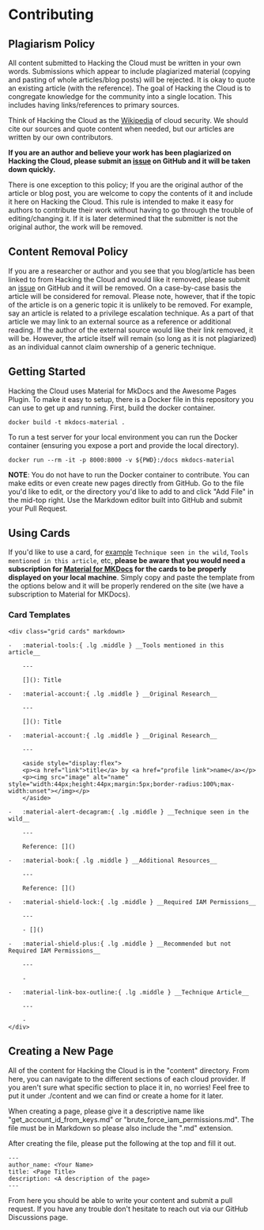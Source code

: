 # Contributing

## Plagiarism Policy

All content submitted to Hacking the Cloud must be written in your own words. Submissions which appear to include plagiarized material (copying and pasting of whole articles/blog posts) will be rejected. It is okay to quote an existing article (with the reference). The goal of Hacking the Cloud is to congregate knowledge for the community into a single location. This includes having links/references to primary sources.

Think of Hacking the Cloud as the [Wikipedia](https://www.wikipedia.org/) of cloud security. We should cite our sources and quote content when needed, but our articles are written by our own contributors.

__If you are an author and believe your work has been plagiarized on Hacking the Cloud, please submit an [issue](https://github.com/Hacking-the-Cloud/hackingthe.cloud/issues) on GitHub and it will be taken down quickly.__

There is one exception to this policy; If you are the original author of the article or blog post, you are welcome to copy the contents of it and include it here on Hacking the Cloud. This rule is intended to make it easy for authors to contribute their work without having to go through the trouble of editing/changing it. If it is later determined that the submitter is not the original author, the work will be removed.

## Content Removal Policy

If you are a researcher or author and you see that you blog/article has been linked to from Hacking the Cloud and would like it removed, please submit an [issue](https://github.com/Hacking-the-Cloud/hackingthe.cloud/issues) on GitHub and it will be removed. On a case-by-case basis the article will be considered for removal. Please note, however, that if the topic of the article is on a generic topic it is unlikely to be removed. For example, say an article is related to a privilege escalation technique. As a part of that article we may link to an external source as a reference or additional reading. If the author of the external source would like their link removed, it will be. However, the article itself will remain (so long as it is not plagiarized) as an individual cannot claim ownership of a generic technique.

## Getting Started

Hacking the Cloud uses Material for MkDocs and the Awesome Pages Plugin. To make it easy to setup, there is a Docker file in this repository you can use to get up and running. First, build the docker container.

```
docker build -t mkdocs-material .
```

To run a test server for your local environment you can run the Docker container (ensuring you expose a port and provide the local directory).

```
docker run --rm -it -p 8000:8000 -v ${PWD}:/docs mkdocs-material
```

__NOTE__: You do not have to run the Docker container to contribute. You can make edits or even create new pages directly from GitHub. Go to the file you'd like to edit, or the directory you'd like to add to and click "Add File" in the mid-top right. Use the Markdown editor built into GitHub and submit your Pull Request.

## Using Cards

If you'd like to use a card, for [example](https://hackingthe.cloud/aws/post_exploitation/create_a_console_session_from_iam_credentials/) `Technique seen in the wild`, `Tools mentioned in this article`, etc, __please be aware that you would need a subscription for [Material for MKDocs](https://squidfunk.github.io/mkdocs-material/reference/grids/#using-card-grids) for the cards to be properly displayed on your local machine__. Simply copy and paste the template from the options below and it will be properly rendered on the site (we have a subscription to Material for MKDocs).

### Card Templates

```
<div class="grid cards" markdown>

-   :material-tools:{ .lg .middle } __Tools mentioned in this article__

    ---

    [](): Title

-   :material-account:{ .lg .middle } __Original Research__

    ---

    [](): Title

-   :material-account:{ .lg .middle } __Original Research__

    ---

    <aside style="display:flex">
    <p><a href="link">title</a> by <a href="profile link">name</a></p>
    <p><img src="image" alt="name" style="width:44px;height:44px;margin:5px;border-radius:100%;max-width:unset"></img></p>
    </aside>

-   :material-alert-decagram:{ .lg .middle } __Technique seen in the wild__

    ---

    Reference: []()

-   :material-book:{ .lg .middle } __Additional Resources__

    ---

    Reference: []()

-   :material-shield-lock:{ .lg .middle } __Required IAM Permissions__

    ---

    - []()

-   :material-shield-plus:{ .lg .middle } __Recommended but not Required IAM Permissions__

    ---

    - 

-   :material-link-box-outline:{ .lg .middle } __Technique Article__

    ---

    - 
</div>
```

## Creating a New Page

All of the content for Hacking the Cloud is in the "content" directory. From here, you can navigate to the different sections of each cloud provider. If you aren't sure what specific section to place it in, no worries! Feel free to put it under ./content and we can find or create a home for it later.

When creating a page, please give it a descriptive name like "get_account_id_from_keys.md" or "brute_force_iam_permissions.md". The file must be in Markdown so please also include the ".md" extension.

After creating the file, please put the following at the top and fill it out.

```
---
author_name: <Your Name>
title: <Page Title>
description: <A description of the page>
---
```

From here you should be able to write your content and submit a pull request. If you have any trouble don't hesitate to reach out via our GitHub Discussions page.
